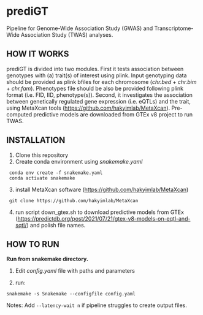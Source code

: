 # prediGT

Pipeline for Genome-Wide Association Study (GWAS) and Transcriptome-Wide Association Study (TWAS) analyses. 

## HOW IT WORKS
prediGT is divided into two modules. 
First it tests association between genotypes with (a) trait(s) of interest using plink. Input genotyping data should be provided as plink bfiles for each chromosome (*chr.bed* + *chr.bim* + *chr.fam*). Phenotypes file should be also be provided following plink format (i.e. FID, IID, phenotype(s)).
Second, it investigates the association between genetically regulated gene expression (i.e. eQTLs) and the trait, using MetaXcan tools (https://github.com/hakyimlab/MetaXcan). Pre-computed predictive models are downloaded from GTEx v8 project to run TWAS.

## INSTALLATION
1. Clone this repository
2. Create conda environment using *snakemake.yaml*
```
 conda env create -f snakemake.yaml
 conda activate snakemake 
```

3. install MetaXcan software (https://github.com/hakyimlab/MetaXcan) 
```
 git clone https://github.com/hakyimlab/MetaXcan
```
4. run script down_gtex.sh to download predictive models from GTEx (https://predictdb.org/post/2021/07/21/gtex-v8-models-on-eqtl-and-sqtl/) and polish file names.

## HOW TO RUN
**Run from snakemake directory.**
1. Edit *config.yaml* file with paths and parameters 

2. run:
```
snakemake -s Snakemake --configfile config.yaml 
```

Notes:
Add ``` --latency-wait n ``` if pipeline struggles to create output files.


